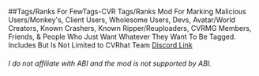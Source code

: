 ##Tags/Ranks For FewTags-CVR
Tags/Ranks Mod For Marking Malicious Users/Monkey's, Client Users, Wholesome Users, Devs, Avatar/World Creators, Known Crashers, Known Ripper/Reuploaders, CVRMG Members, Friends, & People Who Just Want Whatever They Want To Be Tagged. Includes But Is Not Limited to CVRhat Team
[Discord Link](discord.gg/EN4RrZR)
###### I do not affiliate with ABI and the mod is not supported by ABI.
